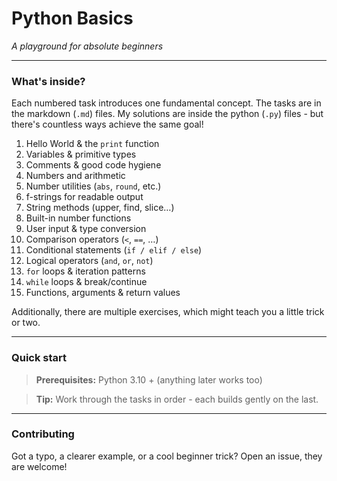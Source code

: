 # Python Basics

_A playground for absolute beginners_

---

### What's inside?

Each numbered task introduces one fundamental concept. The tasks are in the markdown (`.md`) files. My solutions are inside the python (`.py`) files - but there's countless ways achieve the same goal!

1.  Hello World & the `print` function
2.  Variables & primitive types
3.  Comments & good code hygiene
4.  Numbers and arithmetic
5.  Number utilities (`abs`, `round`, etc.)
6.  f-strings for readable output
7.  String methods (upper, find, slice…)
8.  Built-in number functions
9.  User input & type conversion
10. Comparison operators (`<`, `==`, …)
11. Conditional statements (`if / elif / else`)
12. Logical operators (`and`, `or`, `not`)
13. `for` loops & iteration patterns
14. `while` loops & break/continue
15. Functions, arguments & return values

Additionally, there are multiple exercises, which might teach you a little trick or two.

---

### Quick start

> **Prerequisites:** Python 3.10 + (anything later works too)

> **Tip:** Work through the tasks in order - each builds gently on the last.

---

### Contributing

Got a typo, a clearer example, or a cool beginner trick?
Open an issue, they are welcome!
